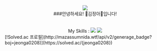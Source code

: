 <div align="center"><img src="https://capsule-render.vercel.app/api?type=waving&color=gradient&customColorList=14&height=200&section=header&text=KongJJoki🌟&fontSize=40&fontAlignY=30&fontAlign=80" /></div>
<div align="center">###안녕하세요! 🐹김정아🐹입니다!</div>
<br />
<br />
<div align="center">My Skills : <img src="https://img.shields.io/badge/-C%23-000000?logo=Csharp&style=flat"> <img src="https://img.shields.io/badge/C++-00599C?style=flat-square&logo=cplusplus&logoColor=white">
</div>
[!Solved.ac 프로필](http://mazassumnida.wtf/api/v2/generage_badge?boj=jeonga0208)](https://solved.ac/{jeonga0208})
